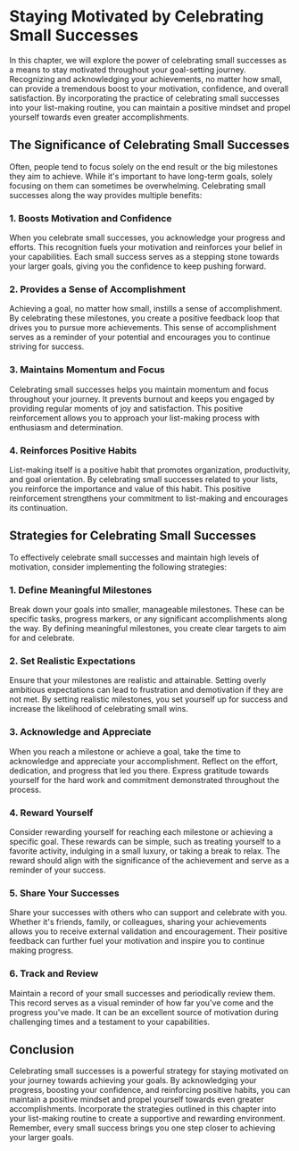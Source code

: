 Staying Motivated by Celebrating Small Successes
============================================================

In this chapter, we will explore the power of celebrating small successes as a means to stay motivated throughout your goal-setting journey. Recognizing and acknowledging your achievements, no matter how small, can provide a tremendous boost to your motivation, confidence, and overall satisfaction. By incorporating the practice of celebrating small successes into your list-making routine, you can maintain a positive mindset and propel yourself towards even greater accomplishments.

The Significance of Celebrating Small Successes
-----------------------------------------------

Often, people tend to focus solely on the end result or the big milestones they aim to achieve. While it's important to have long-term goals, solely focusing on them can sometimes be overwhelming. Celebrating small successes along the way provides multiple benefits:

### 1. Boosts Motivation and Confidence

When you celebrate small successes, you acknowledge your progress and efforts. This recognition fuels your motivation and reinforces your belief in your capabilities. Each small success serves as a stepping stone towards your larger goals, giving you the confidence to keep pushing forward.

### 2. Provides a Sense of Accomplishment

Achieving a goal, no matter how small, instills a sense of accomplishment. By celebrating these milestones, you create a positive feedback loop that drives you to pursue more achievements. This sense of accomplishment serves as a reminder of your potential and encourages you to continue striving for success.

### 3. Maintains Momentum and Focus

Celebrating small successes helps you maintain momentum and focus throughout your journey. It prevents burnout and keeps you engaged by providing regular moments of joy and satisfaction. This positive reinforcement allows you to approach your list-making process with enthusiasm and determination.

### 4. Reinforces Positive Habits

List-making itself is a positive habit that promotes organization, productivity, and goal orientation. By celebrating small successes related to your lists, you reinforce the importance and value of this habit. This positive reinforcement strengthens your commitment to list-making and encourages its continuation.

Strategies for Celebrating Small Successes
------------------------------------------

To effectively celebrate small successes and maintain high levels of motivation, consider implementing the following strategies:

### 1. Define Meaningful Milestones

Break down your goals into smaller, manageable milestones. These can be specific tasks, progress markers, or any significant accomplishments along the way. By defining meaningful milestones, you create clear targets to aim for and celebrate.

### 2. Set Realistic Expectations

Ensure that your milestones are realistic and attainable. Setting overly ambitious expectations can lead to frustration and demotivation if they are not met. By setting realistic milestones, you set yourself up for success and increase the likelihood of celebrating small wins.

### 3. Acknowledge and Appreciate

When you reach a milestone or achieve a goal, take the time to acknowledge and appreciate your accomplishment. Reflect on the effort, dedication, and progress that led you there. Express gratitude towards yourself for the hard work and commitment demonstrated throughout the process.

### 4. Reward Yourself

Consider rewarding yourself for reaching each milestone or achieving a specific goal. These rewards can be simple, such as treating yourself to a favorite activity, indulging in a small luxury, or taking a break to relax. The reward should align with the significance of the achievement and serve as a reminder of your success.

### 5. Share Your Successes

Share your successes with others who can support and celebrate with you. Whether it's friends, family, or colleagues, sharing your achievements allows you to receive external validation and encouragement. Their positive feedback can further fuel your motivation and inspire you to continue making progress.

### 6. Track and Review

Maintain a record of your small successes and periodically review them. This record serves as a visual reminder of how far you've come and the progress you've made. It can be an excellent source of motivation during challenging times and a testament to your capabilities.

Conclusion
----------

Celebrating small successes is a powerful strategy for staying motivated on your journey towards achieving your goals. By acknowledging your progress, boosting your confidence, and reinforcing positive habits, you can maintain a positive mindset and propel yourself towards even greater accomplishments. Incorporate the strategies outlined in this chapter into your list-making routine to create a supportive and rewarding environment. Remember, every small success brings you one step closer to achieving your larger goals.
